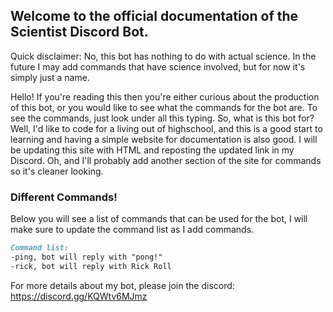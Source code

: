## Welcome to the official documentation of the Scientist Discord Bot.

Quick disclaimer: No, this bot has nothing to do with actual science. In the future I may add commands that have science involved, but for now it's simply just a name.

Hello! If you're reading this then you're either curious about the production of this bot, or you would like to see what the commands for the bot are. To see the commands, just look under all this typing.
So, what is this bot for? Well, I'd like to code for a living out of highschool, and this is a good start to learning and having a simple website for documentation is also good. I will be updating this site with HTML and reposting the updated link in my Discord. Oh, and I'll probably add another section of the site for commands so it's cleaner looking.

### Different Commands!

Below you will see a list of commands that can be used for the bot, I will make sure to update the command list as I add commands.

```markdown
Command list:
-ping, bot will reply with "pong!"
-rick, bot will reply with Rick Roll
```

For more details about my bot, please join the discord: https://discord.gg/KQWtv6MJmz

